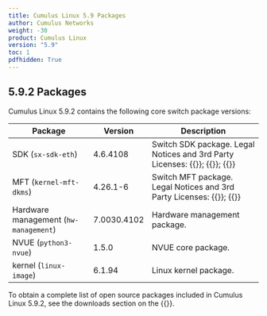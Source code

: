 ```yaml
---
title: Cumulus Linux 5.9 Packages
author: Cumulus Networks
weight: -30
product: Cumulus Linux
version: "5.9"
toc: 1
pdfhidden: True
---
```


## 5.9.2 Packages

Cumulus Linux 5.9.2 contains the following core switch package versions:

| Package | Version | Description |
| --- | ----| ----------- |
| SDK (`sx-sdk-eth`) | 4.6.4108 | Switch SDK package. Legal Notices and 3rd Party Licenses: {{<exlink url="https://content.mellanox.com/Legal/3rdPartyNotice_SDK_sx_sdk_4_6_4000_4.6.4102.pdf" text="SDK 3rd Party Unify Notice">}}; {{<exlink url="https://content.mellanox.com/Legal/3rdPartyUnifyNotice_SDK_sx_sdk_4_6_4000_4.6.4102.pdf" text="SDK 3rd Party Notice">}}; {{<exlink url="https://content.mellanox.com/Legal/license_SDK_sx_sdk_4_6_4000_4.6.4102.pdf" text="SDK License">}} |
| MFT (`kernel-mft-dkms`) | 4.26.1-6 | Switch MFT package. Legal Notices and 3rd Party Licenses: {{<exlink url="https://content.mellanox.com/Legal/MFT/3rdPartyNotice_MFT_LINUX_mft-4.29.0.pdf" text="MFT 3rd Party Notice">}}; {{<exlink url="https://content.mellanox.com/Legal/MFT/license_MFT_LINUX_mft-4.29.0.pdf" text="MFT License">}} |
| Hardware management (`hw-management`) | 7.0030.4102 | Hardware management package.|
| NVUE (`python3-nvue`) | 1.5.0 | NVUE core package. |
| kernel (`linux-image`) | 6.1.94 | Linux kernel package. |

To obtain a complete list of open source packages included in Cumulus Linux 5.9.2, see the downloads section on the {{<exlink url="https://enterprise-support.nvidia.com/s/" text="NVIDIA Enterprise support portal">}}.
